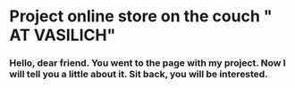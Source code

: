 # Project оnline store on the couch " AT VASILICH"
### Hello, dear friend. You went to the page with my project. Now I will tell you a little about it. Sit back, you will be interested.

